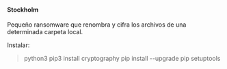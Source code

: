 #### Stockholm

Pequeño ransomware que renombra y cifra los archivos de una determinada carpeta local.

Instalar: 
> python3
> pip3 install cryptography
> pip install --upgrade pip setuptools
